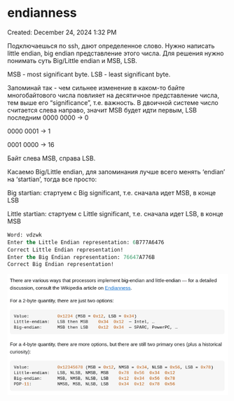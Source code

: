 # endianness

Created: December 24, 2024 1:32 PM

Подключаешься по ssh, дают определенное слово. Нужно написать little endian, big endian представление этого числа.
Для решения нужно понимать суть Big/Little endian и MSB, LSB.

MSB - most significant byte. LSB - least significant byte.

Запоминай так - чем сильнее изменение в каком-то байте многобайтового числа повлияет на десятичное представление числа, тем выше его “significance”, т.е. важность. В двоичной системе число считается слева направо, значит MSB будет идти первым, LSB последним
0000 0000 → 0

0000 0001 → 1

0001 0000 → 16

Байт слева MSB, справа LSB.

Касаемо Big/Little endian, для запоминания лучше всего менять ‘endian’ на ‘startian’, тогда все просто:

Big startian: стартуем с Big significant, т.е. сначала идет MSB, в конце LSB

Little startian: стартуем с Little significant, т.е. сначала идет LSB, в конце MSB

```sql
Word: vdzwk
Enter the Little Endian representation: 6B777A6476
Correct Little Endian representation!
Enter the Big Endian representation: 76647A776B
Correct Big Endian representation!
```

![image.png](endianness%20166021737a89809180faefa8db95044a/image.png)